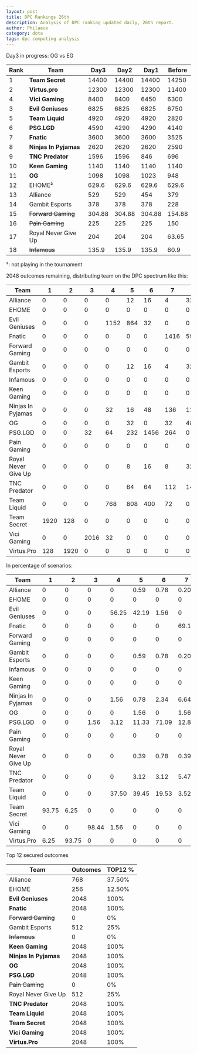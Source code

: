 ```yaml
---
layout: post
title: DPC Rankings 26th
description: Analysis of DPC ranking updated daily, 26th report.
author: Philaeux
category: dota
tags: dpc computing analysis
---
```


Day3 in progress: OG vs EG

| Rank | Team | Day3 |  Day2 | Day1 | Before |
|-------|--------|---------|---------|---------|---------|
| 1 | **Team Secret** | 14400 | 14400 | 14400 | 14250 | 
| 2 | **Virtus.pro** | 12300 | 12300 | 12300 | 11400 | 
| 4 | **Vici Gaming** | 8400 | 8400 | 6450 | 6300 | 
| 3 | **Evil Geniuses** | 6825 | 6825 | 6825 | 6750 | 
| 5 | **Team Liquid** | 4920 | 4920 | 4920 | 2820 | 
| 6 | **PSG.LGD** | 4590 | 4290 | 4290 | 4140 | 
| 7 | **Fnatic** | 3600 | 3600 | 3600 | 3525 | 
| 8 | **Ninjas In Pyjamas** | 2620 | 2620 | 2620 | 2590 | 
| 9 | **TNC Predator** | 1596 | 1596 | 846 | 696 | 
| 10 | **Keen Gaming** | 1140 | 1140 | 1140 | 1140 | 
| 11 | **OG** | 1098 | 1098 | 1023 | 948 | 
| 12 | EHOME² | 629.6 | 629.6 | 629.6 | 629.6 | 
| 13 | Alliance | 529 | 529 | 454 | 379 | 
| 14 | Gambit Esports | 378 | 378 | 378 | 228 | 
| 15 | ~~Forward Gaming~~ | 304.88 | 304.88 | 304.88 | 154.88 | 
| 16 | ~~Pain Gaming~~ | 225 | 225 | 225 | 150 | 
| 17 | Royal Never Give Up | 204 | 204 | 204 | 63.65 | 
| 18 | ~~Infamous~~ | 135.9 | 135.9 | 135.9 | 60.9 | 

²: not playing in the tournament

2048 outcomes remaining, distributing team on the DPC spectrum like this:

| Team | 1 | 2 | 3 | 4 | 5 | 6 | 7 | 8 | 9 | 10 | 11 | 12 | 13 | 14 | 15 | 16 | 17 | 18 |
| ---- | ---- | ---- | ---- | ---- | ---- | ---- | ---- | ---- | ---- | ---- | ---- | ---- | ---- | ---- | ---- | ---- | ---- | ---- |
| Alliance | 0 | 0 | 0 | 0 | 12 | 16 | 4 | 32 | 112 | 192 | 144 | 256 | 512 | 512 | 256 | 0 | 0 | 0 |
| EHOME | 0 | 0 | 0 | 0 | 0 | 0 | 0 | 0 | 0 | 0 | 0 | 256 | 1024 | 768 | 0 | 0 | 0 | 0 |
| Evil Geniuses | 0 | 0 | 0 | 1152 | 864 | 32 | 0 | 0 | 0 | 0 | 0 | 0 | 0 | 0 | 0 | 0 | 0 | 0 |
| Fnatic | 0 | 0 | 0 | 0 | 0 | 0 | 1416 | 592 | 40 | 0 | 0 | 0 | 0 | 0 | 0 | 0 | 0 | 0 |
| Forward Gaming | 0 | 0 | 0 | 0 | 0 | 0 | 0 | 0 | 0 | 0 | 0 | 0 | 0 | 0 | 1024 | 1024 | 0 | 0 |
| Gambit Esports | 0 | 0 | 0 | 0 | 12 | 16 | 4 | 32 | 64 | 96 | 160 | 128 | 512 | 512 | 512 | 0 | 0 | 0 |
| Infamous | 0 | 0 | 0 | 0 | 0 | 0 | 0 | 0 | 0 | 0 | 0 | 0 | 0 | 0 | 0 | 0 | 0 | 2048 |
| Keen Gaming | 0 | 0 | 0 | 0 | 0 | 0 | 0 | 0 | 0 | 512 | 1024 | 512 | 0 | 0 | 0 | 0 | 0 | 0 |
| Ninjas In Pyjamas | 0 | 0 | 0 | 32 | 16 | 48 | 136 | 1168 | 648 | 0 | 0 | 0 | 0 | 0 | 0 | 0 | 0 | 0 |
| OG | 0 | 0 | 0 | 0 | 32 | 0 | 32 | 48 | 104 | 568 | 624 | 640 | 0 | 0 | 0 | 0 | 0 | 0 |
| PSG.LGD | 0 | 0 | 32 | 64 | 232 | 1456 | 264 | 0 | 0 | 0 | 0 | 0 | 0 | 0 | 0 | 0 | 0 | 0 |
| Pain Gaming | 0 | 0 | 0 | 0 | 0 | 0 | 0 | 0 | 0 | 0 | 0 | 0 | 0 | 0 | 0 | 1024 | 1024 | 0 |
| Royal Never Give Up | 0 | 0 | 0 | 0 | 8 | 16 | 8 | 32 | 56 | 104 | 32 | 256 | 0 | 256 | 256 | 0 | 1024 | 0 |
| TNC Predator | 0 | 0 | 0 | 0 | 64 | 64 | 112 | 144 | 1024 | 576 | 64 | 0 | 0 | 0 | 0 | 0 | 0 | 0 |
| Team Liquid | 0 | 0 | 0 | 768 | 808 | 400 | 72 | 0 | 0 | 0 | 0 | 0 | 0 | 0 | 0 | 0 | 0 | 0 |
| Team Secret | 1920 | 128 | 0 | 0 | 0 | 0 | 0 | 0 | 0 | 0 | 0 | 0 | 0 | 0 | 0 | 0 | 0 | 0 |
| Vici Gaming | 0 | 0 | 2016 | 32 | 0 | 0 | 0 | 0 | 0 | 0 | 0 | 0 | 0 | 0 | 0 | 0 | 0 | 0 |
| Virtus.Pro | 128 | 1920 | 0 | 0 | 0 | 0 | 0 | 0 | 0 | 0 | 0 | 0 | 0 | 0 | 0 | 0 | 0 | 0 |

In percentage of scenarios:

| Team | 1 | 2 | 3 | 4 | 5 | 6 | 7 | 8 | 9 | 10 | 11 | 12 | 13 | 14 | 15 | 16 | 17 | 18 |
| ---- | ---- | ---- | ---- | ---- | ---- | ---- | ---- | ---- | ---- | ---- | ---- | ---- | ---- | ---- | ---- | ---- | ---- | ---- |
| Alliance | 0 | 0 | 0 | 0 | 0.59 | 0.78 | 0.20 | 1.56 | 5.47 | 9.38 | 7.03 | 12.50 | 25 | 25 | 12.50 | 0 | 0 | 0 |
| EHOME | 0 | 0 | 0 | 0 | 0 | 0 | 0 | 0 | 0 | 0 | 0 | 12.50 | 50 | 37.50 | 0 | 0 | 0 | 0 |
| Evil Geniuses | 0 | 0 | 0 | 56.25 | 42.19 | 1.56 | 0 | 0 | 0 | 0 | 0 | 0 | 0 | 0 | 0 | 0 | 0 | 0 |
| Fnatic | 0 | 0 | 0 | 0 | 0 | 0 | 69.14 | 28.91 | 1.95 | 0 | 0 | 0 | 0 | 0 | 0 | 0 | 0 | 0 |
| Forward Gaming | 0 | 0 | 0 | 0 | 0 | 0 | 0 | 0 | 0 | 0 | 0 | 0 | 0 | 0 | 50 | 50 | 0 | 0 |
| Gambit Esports | 0 | 0 | 0 | 0 | 0.59 | 0.78 | 0.20 | 1.56 | 3.12 | 4.69 | 7.81 | 6.25 | 25 | 25 | 25 | 0 | 0 | 0 |
| Infamous | 0 | 0 | 0 | 0 | 0 | 0 | 0 | 0 | 0 | 0 | 0 | 0 | 0 | 0 | 0 | 0 | 0 | 100 |
| Keen Gaming | 0 | 0 | 0 | 0 | 0 | 0 | 0 | 0 | 0 | 25 | 50 | 25 | 0 | 0 | 0 | 0 | 0 | 0 |
| Ninjas In Pyjamas | 0 | 0 | 0 | 1.56 | 0.78 | 2.34 | 6.64 | 57.03 | 31.64 | 0 | 0 | 0 | 0 | 0 | 0 | 0 | 0 | 0 |
| OG | 0 | 0 | 0 | 0 | 1.56 | 0 | 1.56 | 2.34 | 5.08 | 27.73 | 30.47 | 31.25 | 0 | 0 | 0 | 0 | 0 | 0 |
| PSG.LGD | 0 | 0 | 1.56 | 3.12 | 11.33 | 71.09 | 12.89 | 0 | 0 | 0 | 0 | 0 | 0 | 0 | 0 | 0 | 0 | 0 |
| Pain Gaming | 0 | 0 | 0 | 0 | 0 | 0 | 0 | 0 | 0 | 0 | 0 | 0 | 0 | 0 | 0 | 50 | 50 | 0 |
| Royal Never Give Up | 0 | 0 | 0 | 0 | 0.39 | 0.78 | 0.39 | 1.56 | 2.73 | 5.08 | 1.56 | 12.50 | 0 | 12.50 | 12.50 | 0 | 50 | 0 |
| TNC Predator | 0 | 0 | 0 | 0 | 3.12 | 3.12 | 5.47 | 7.03 | 50 | 28.12 | 3.12 | 0 | 0 | 0 | 0 | 0 | 0 | 0 |
| Team Liquid | 0 | 0 | 0 | 37.50 | 39.45 | 19.53 | 3.52 | 0 | 0 | 0 | 0 | 0 | 0 | 0 | 0 | 0 | 0 | 0 |
| Team Secret | 93.75 | 6.25 | 0 | 0 | 0 | 0 | 0 | 0 | 0 | 0 | 0 | 0 | 0 | 0 | 0 | 0 | 0 | 0 |
| Vici Gaming | 0 | 0 | 98.44 | 1.56 | 0 | 0 | 0 | 0 | 0 | 0 | 0 | 0 | 0 | 0 | 0 | 0 | 0 | 0 |
| Virtus.Pro | 6.25 | 93.75 | 0 | 0 | 0 | 0 | 0 | 0 | 0 | 0 | 0 | 0 | 0 | 0 | 0 | 0 | 0 | 0 |

Top 12 secured outcomes

| Team | Outcomes | TOP12 % |
| ---- | ---- | ---- |
| Alliance | 768 | 37.50% |
| EHOME | 256 | 12.50% |
| **Evil Geniuses** | 2048 | 100% |
| **Fnatic** | 2048 | 100% |
| ~~Forward Gaming~~ | 0 | 0% |
| Gambit Esports | 512 | 25% |
| ~~Infamous~~ | 0 | 0% |
| **Keen Gaming** | 2048 | 100% |
| **Ninjas In Pyjamas** | 2048 | 100% |
| **OG** | 2048 | 100% |
| **PSG.LGD** | 2048 | 100% |
| ~~Pain Gaming~~ | 0 | 0% |
| Royal Never Give Up | 512 | 25% |
| **TNC Predator** | 2048 | 100% |
| **Team Liquid** | 2048 | 100% |
| **Team Secret** | 2048 | 100% |
| **Vici Gaming** | 2048 | 100% |
| **Virtus.Pro** | 2048 | 100% |
